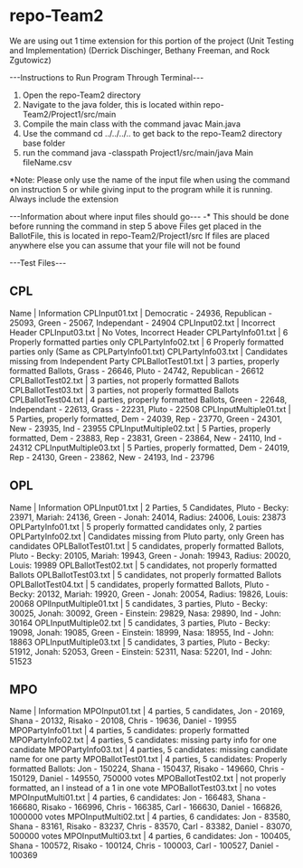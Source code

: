 # repo-Team2
We are using out 1 time extension for this portion of the project (Unit Testing and Implementation)
(Derrick Dischinger, Bethany Freeman, and Rock Zgutowicz)

---Instructions to Run Program Through Terminal---
1. Open the repo-Team2 directory
2. Navigate to the java folder, this is located within repo-Team2/Project1/src/main
3. Compile the main class with the command javac Main.java
4. Use the command cd ../../../.. to get back to the repo-Team2 directory base folder
5. run the command java -classpath Project1/src/main/java Main fileName.csv

*Note: Please only use the name of the input file when using the command on instruction 5 or 
while giving input to the program while it is running. Always include the extension

---Information about where input files should go---
-* This should be done before running the command in step 5 above
   Files get placed in the BallotFile, this is located in repo-Team2/Project1/src
   If files are placed anywhere else you can assume that your file will not be found


---Test Files---

CPL
------------------------
Name                   | Information
CPLInput01.txt         | Democratic - 24936, Republican - 25093, Green - 25067, Independant - 24904
CPLInput02.txt         | Incorrect Header
CPLInput03.txt         | No Votes, Incorrect Header
CPLPartyInfo01.txt     | 6 Properly formatted parties only
CPLPartyInfo02.txt     | 6 Properly formatted parties only (Same as CPLPartyInfo01.txt)
CPLPartyInfo03.txt     | Candidates missing from Independent Party
CPLBallotTest01.txt    | 3 parties, properly formatted Ballots, Grass - 26646, Pluto - 24742, Republican - 26612
CPLBallotTest02.txt    | 3 parties, not properly formatted Ballots
CPLBallotTest03.txt    | 3 parties, not properly formatted Ballots
CPLBallotTest04.txt    | 4 parties, properly formatted Ballots, Green - 22648, Independant - 22613, Grass - 22231, Pluto - 22508
CPLInputMultiple01.txt | 5 Parties, properly formatted, Dem - 24039, Rep - 23770, Green - 24301, New - 23935, Ind - 23955
CPLInputMultiple02.txt | 5 Parties, properly formatted, Dem - 23883, Rep - 23831, Green - 23864, New - 24110, Ind - 24312
CPLInputMultiple03.txt | 5 Parties, properly formatted, Dem - 24019, Rep - 24130, Green - 23862, New - 24193, Ind - 23796

OPL
------------------------
Name                   | Information
OPLInput01.txt         | 2 Parties, 5 Candidates, Pluto - Becky: 23971, Mariah: 24136, Green - Jonah: 24014, Radius: 24006, Louis: 23873
OPLPartyInfo01.txt     | 5 properly formatted candidates only, 2 parties
OPLPartyInfo02.txt     | Candidates missing from Pluto party, only Green has candidates
OPLBallotTest01.txt    | 5 candidates, properly formatted Ballots, Pluto - Becky: 20105, Mariah: 19943, Green - Jonah: 19943, Radius: 20020, Louis: 19989
OPLBallotTest02.txt    | 5 candidates, not properly formatted Ballots
OPLBallotTest03.txt    | 5 candidates, not properly formatted Ballots
OPLBallotTest04.txt    | 5 candidates, properly formatted Ballots, Pluto - Becky: 20132, Mariah: 19920, Green - Jonah: 20054, Radius: 19826, Louis: 20068
OPlInputMultiple01.txt | 5 candidates, 3 parties, Pluto - Becky: 30025, Jonah: 30092, Green - Einstein: 29829, Nasa: 29890, Ind - John: 30164
OPLInputMultiple02.txt | 5 candidates, 3 parties, Pluto - Becky: 19098, Jonah: 19085, Green - Einstein: 18999, Nasa: 18955, Ind - John: 18863
OPLInputMultiple03.txt | 5 candidates, 3 parties, Pluto - Becky: 51912, Jonah: 52053, Green - Einstein: 52311, Nasa: 52201, Ind - John: 51523

MPO
------------------------
Name                   | Information
MPOInput01.txt         | 4 parties, 5 candidates, Jon - 20169, Shana - 20132, Risako - 20108, Chris - 19636, Daniel - 19955
MPOPartyInfo01.txt     | 4 parties, 5 candidates: properly formatted
MPOPartyInfo02.txt     | 4 parties, 5 candidates: missing party info for one candidate
MPOPartyInfo03.txt     | 4 parties, 5 candidates: missing candidate name for one party
MPOBallotTest01.txt    | 4 parties, 5 candidates: Properly formatted Ballots: Jon - 150224, Shana - 150437, Risako - 149660, Chris - 150129, Daniel - 149550, 750000 votes
MPOBallotTest02.txt    | not properly formatted, an l instead of a 1 in one vote
MPOBallotTest03.txt    | no votes
MPOInputMulti01.txt    | 4 parties, 6 candidates: Jon - 166483, Shana - 166680, Risako - 166996, Chris - 166385, Carl - 166630, Daniel - 166826, 1000000 votes
MPOInputMulti02.txt    | 4 parties, 6 candidates: Jon - 83580, Shana - 83161, Risako - 83237, Chris - 83570, Carl - 83382, Daniel - 83070, 500000 votes
MPOInputMulti03.txt    | 4 parties, 6 candidates: Jon - 100405, Shana - 100572, Risako - 100124, Chris - 100003, Carl - 100527, Daniel - 100369
